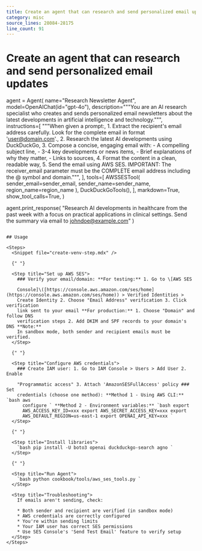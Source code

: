 ```yaml
---
title: Create an agent that can research and send personalized email updates
category: misc
source_lines: 28084-28175
line_count: 91
---
```


# Create an agent that can research and send personalized email updates
agent = Agent(
    name="Research Newsletter Agent",
    model=OpenAIChat(id="gpt-4o"),
    description="""You are an AI research specialist who creates and sends
    personalized email newsletters about the latest developments in artificial
    intelligence and technology.""",
    instructions=[
        """When given a prompt:,
        1. Extract the recipient's email address carefully. Look for the
        complete email in format 'user@domain.com'.,
        2. Research the latest AI developments using DuckDuckGo,
        3. Compose a concise, engaging email with:
           - A compelling subject line,
           - 3-4 key developments or news items,
           - Brief explanations of why they matter,
           - Links to sources,
        4. Format the content in a clean, readable way,
        5. Send the email using AWS SES. IMPORTANT: The receiver_email parameter
        must be the COMPLETE email address including the @ symbol and domain.""",
    ],
    tools=[
        AWSSESTool(
            sender_email=sender_email,
            sender_name=sender_name,
            region_name=region_name
        ),
        DuckDuckGoTools(),
    ],
    markdown=True,
    show_tool_calls=True,
)

agent.print_response(
    "Research AI developments in healthcare from the past week with a focus on practical applications in clinical settings. Send the summary via email to johndoe@example.com"
)
```

## Usage

<Steps>
  <Snippet file="create-venv-step.mdx" />

  {" "}

  <Step title="Set up AWS SES">
    ### Verify your email/domain: **For testing:** 1. Go to \[AWS SES

    Console]\([https://console.aws.amazon.com/ses/home](https://console.aws.amazon.com/ses/home)) > Verified Identities >
    Create Identity 2. Choose "Email Address" verification 3. Click verification
    link sent to your email **For production:** 1. Choose "Domain" and follow DNS
    verification steps 2. Add DKIM and SPF records to your domain's DNS **Note:**
    In sandbox mode, both sender and recipient emails must be verified.
  </Step>

  {" "}

  <Step title="Configure AWS credentials">
    ### Create IAM user: 1. Go to IAM Console > Users > Add User 2. Enable

    "Programmatic access" 3. Attach 'AmazonSESFullAccess' policy ### Set
    credentials (choose one method): **Method 1 - Using AWS CLI:** `bash aws
      configure ` **Method 2 - Environment variables:** `bash export
      AWS_ACCESS_KEY_ID=xxx export AWS_SECRET_ACCESS_KEY=xxx export
      AWS_DEFAULT_REGION=us-east-1 export OPENAI_API_KEY=xxx `
  </Step>

  {" "}

  <Step title="Install libraries">
    `bash pip install -U boto3 openai duckduckgo-search agno `
  </Step>

  {" "}

  <Step title="Run Agent">
    `bash python cookbook/tools/aws_ses_tools.py `
  </Step>

  <Step title="Troubleshooting">
    If emails aren't sending, check:

    * Both sender and recipient are verified (in sandbox mode)
    * AWS credentials are correctly configured
    * You're within sending limits
    * Your IAM user has correct SES permissions
    * Use SES Console's 'Send Test Email' feature to verify setup
  </Step>
</Steps>


